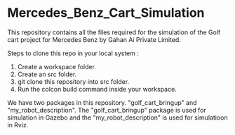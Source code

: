 # Mercedes_Benz_Cart_Simulation
This repository contains all the files required for the simulation of the Golf cart project for Mercedes Benz by Gahan Ai Private Limited.
 
Steps to clone this repo in your local system :

   1. Create a workspace folder.
   2. Create an src folder.
   3. git clone this repository into src folder.
   4. Run the colcon build command inside your workspace.
   
We have two packages in this repository. "golf_cart_bringup" and "my_robot_description". The "golf_cart_bringup" package is used for simulation in Gazebo and the "my_robot_description" is used for simulatioon in Rviz.
